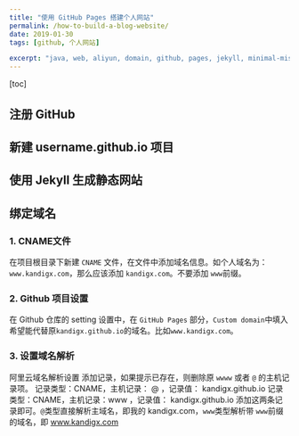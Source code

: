 ```yaml
---
title: "使用 GitHub Pages 搭建个人网站"
permalink: /how-to-build-a-blog-website/
date: 2019-01-30
tags: [github, 个人网站]

excerpt: "java, web, aliyun, domain, github, pages, jekyll, minimal-mistakes, website"
---
```


[toc]

## 注册 GitHub

## 新建 username.github.io 项目

## 使用 Jekyll 生成静态网站


## 绑定域名
### 1. CNAME文件

在项目根目录下新建 `CNAME` 文件，在文件中添加域名信息。如个人域名为：`www.kandigx.com`，那么应该添加 `kandigx.com`。不要添加 `www`前缀。

### 2. Github 项目设置
在 Github 仓库的 setting 设置中，在 `GitHub Pages` 部分，`Custom domain`中填入希望能代替原`kandigx.github.io`的域名。比如`www.kandigx.com`。

[//]: # (哈哈我是注释，不会在浏览器中显示。)


### 3. 设置域名解析
阿里云域名解析设置
添加记录，如果提示已存在，则删除原 `wwww` 或者 `@` 的主机记录项。
记录类型：CNAME，主机记录： @  ，记录值： kandigx.github.io
记录类型：CNAME，主机记录：www ，记录值： kandigx.github.io
添加这两条记录即可。`@`类型直接解析主域名，即我的 kandigx.com，`www`类型解析带 `www`前缀的域名，即 www.kandigx.com